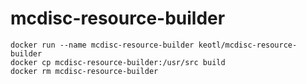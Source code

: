mcdisc-resource-builder
======================
```
docker run --name mcdisc-resource-builder keotl/mcdisc-resource-builder
docker cp mcdisc-resource-builder:/usr/src build
docker rm mcdisc-resource-builder